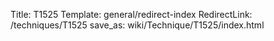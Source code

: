 Title: T1525
Template: general/redirect-index
RedirectLink: /techniques/T1525
save_as: wiki/Technique/T1525/index.html